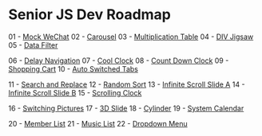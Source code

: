 # Senior JS Dev Roadmap
01 - [Mock WeChat](https://sunny621.github.io/01-Mock-WeChat/case.html)
02 - [Carousel](https://sunny621.github.io/02-Carousel/case.html)
03 - [Multiplication Table](https://sunny621.github.io/03-Multiplication-Table/case_position.html)
04 - [DIV Jigsaw](https://sunny621.github.io/04-DIV-Jigsaw/index.html)
05 - [Data Filter](https://sunny621.github.io/05-Data-Filter/case.html)

06 - [Delay Navigation](https://sunny621.github.io/06-Delay-Nav/html/nav.html)
07 - [Cool Clock](https://sunny621.github.io/07-Cool-Clock/clock.html)
08 - [Count Down Clock](https://sunny621.github.io/08-Count-Down/count_down.html)
09 - [Shopping Cart](https://sunny621.github.io/09-Shopping-Cart/index.html)
10 - [Auto Switched Tabs](https://sunny621.github.io/10-Auto-Switch-Tabs/index.html)

11 - [Search and Replace](https://sunny621.github.io/11-Search-and-Replace/index.html)
12 - [Random Sort](https://sunny621.github.io/12-Random-Sort/index.html)
13 - [Infinite Scroll Slide A](https://sunny621.github.io/13-Infinite-Scroll-Slide-A/index.html)
14 - [Infinite Scroll Slide B](https://sunny621.github.io/14-Infinite-Scroll-Slide-B/index.html)
15 - [Scrolling Clock](https://sunny621.github.io/15-Scrolling-Clock/index.html)

16 - [Switching Pictures](https://sunny621.github.io/16-Switching-Pics/index.html)
17 - [3D Slide](https://sunny621.github.io/17-3D-Slide/index.html)
18 - [Cylinder](https://sunny621.github.io/18-Cylinder/index.html)
19 - [System Calendar](https://sunny621.github.io/19-System-Calendar/index.html)

20 - [Member List](https://sunny621.github.io/20-ES6-Member-List/index.html)
21 - [Music List](https://sunny621.github.io/21-ES6-Mock-Music-List/index.html)
22 - [Dropdown Menu](https://sunny621.github.io/22-DOM-Dropdown-Menu/index.html)